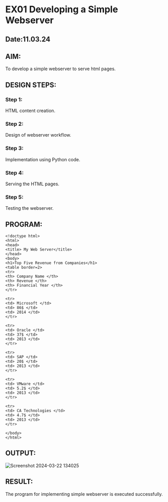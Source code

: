 # EX01 Developing a Simple Webserver
## Date:11.03.24

## AIM:
To develop a simple webserver to serve html pages.

## DESIGN STEPS:
### Step 1: 
HTML content creation.

### Step 2:
Design of webserver workflow.

### Step 3:
Implementation using Python code.

### Step 4:
Serving the HTML pages.

### Step 5:
Testing the webserver.

## PROGRAM:
```
<!doctype html>
<html>
<head>
<title> My Web Server</title>
</head>
<body>
<h1>Top Five Revenue from Companies</h1>
<table border=2>
<tr>
<th> Company Name </th>
<th> Revenue </th>
<th> Financial Year </th>
</tr>

<tr>
<td> Microsoft </td>
<td> 86$ </td>
<td> 2014 </td>
</tr>

<tr>
<td> Oracle </td>
<td> 37$ </td>
<td> 2013 </td>
</tr>

<tr>
<td> SAP </td>
<td> 20$ </td>
<td> 2013 </td>
</tr>

<tr>
<td> VMware </td>
<td> 5.2$ </td>
<td> 2013 </td>
</tr>

<tr>
<td> CA Technologies </td>
<td> 4.7$ </td>
<td> 2013 </td>
</tr>

</body>
</html>
```



## OUTPUT:
![Screenshot 2024-03-22 134025](https://github.com/hanshika-773/simplewebserver/assets/153576501/118fa946-2153-4e8a-bd3a-883cec16bb02)





## RESULT:
The program for implementing simple webserver is executed successfully.

